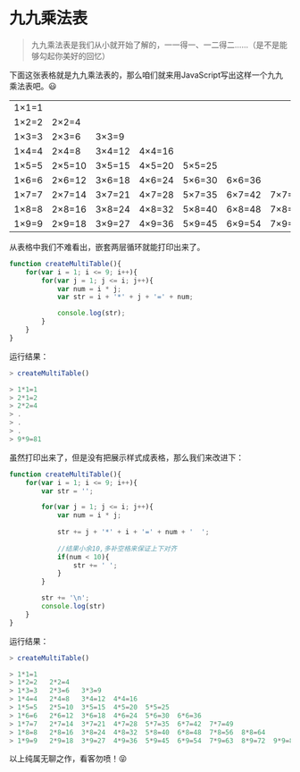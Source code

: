 # 九九乘法表
> 九九乘法表是我们从小就开始了解的，一一得一、一二得二......（是不是能够勾起你美好的回忆）

下面这张表格就是九九乘法表的，那么咱们就来用JavaScript写出这样一个九九乘法表吧。:smiley:

<table>
    <tr>
        <td>1×1=1</td>
    </tr>
    <tr>
        <td>1×2=2</td>
        <td>2×2=4</td>
    </tr>
    <tr>
        <td>1×3=3</td>
        <td>2×3=6</td>
        <td>3×3=9</td>
    </tr>
    <tr>
        <td>1×4=4</td>
        <td>2×4=8</td>
        <td>3×4=12</td>
        <td>4×4=16</td>
    </tr>
    <tr>
        <td>1×5=5</td>
        <td>2×5=10</td>
        <td>3×5=15</td>
        <td>4×5=20</td>
        <td>5×5=25</td>
    </tr>
    <tr>
        <td>1×6=6</td>
        <td>2×6=12</td>
        <td>3×6=18</td>
        <td>4×6=24</td>
        <td>5×6=30</td>
        <td>6×6=36</td>
    </tr>
    <tr>
        <td>1×7=7</td>
        <td>2×7=14</td>
        <td>3×7=21</td>
        <td>4×7=28</td>
        <td>5×7=35</td>
        <td>6×7=42</td>
        <td>7×7=49</td>
    </tr>
    <tr>
        <td>1×8=8</td>
        <td>2×8=16</td>
        <td>3×8=24</td>
        <td>4×8=32</td>
        <td>5×8=40</td>
        <td>6×8=48</td>
        <td>7×8=56</td>
        <td>8×8=64</td>
    </tr>
    <tr>
        <td>1×9=9</td>
        <td>2×9=18</td>
        <td>3×9=27</td>
        <td>4×9=36</td>
        <td>5×9=45</td>
        <td>6×9=54</td>
        <td>7×9=63</td>
        <td>8×9=72</td>
        <td>9×9=81</td>
    </tr>
</table>

从表格中我们不难看出，嵌套两层循环就能打印出来了。

```javascript
function createMultiTable(){
    for(var i = 1; i <= 9; i++){
        for(var j = 1; j <= i; j++){
            var num = i * j;
            var str = i + '*' + j + '=' + num;

            console.log(str);
        }
    }
}
```

运行结果：
```javascript
> createMultiTable()

> 1*1=1
> 2*1=2
> 2*2=4
> .
> .
> .
> 9*9=81
```

虽然打印出来了，但是没有把展示样式成表格，那么我们来改进下：

```javascript
function createMultiTable(){
    for(var i = 1; i <= 9; i++){
        var str = '';

        for(var j = 1; j <= i; j++){
            var num = i * j;
            
            str += j + '*' + i + '=' + num + '  ';
            
            //结果小余10,多补空格来保证上下对齐
            if(num < 10){
                str += ' ';
            }
        }

        str += '\n';
        console.log(str)
    }
}
```

运行结果：
```javascript
> createMultiTable()

> 1*1=1   
> 1*2=2   2*2=4   
> 1*3=3   2*3=6   3*3=9   
> 1*4=4   2*4=8   3*4=12  4*4=16  
> 1*5=5   2*5=10  3*5=15  4*5=20  5*5=25  
> 1*6=6   2*6=12  3*6=18  4*6=24  5*6=30  6*6=36  
> 1*7=7   2*7=14  3*7=21  4*7=28  5*7=35  6*7=42  7*7=49  
> 1*8=8   2*8=16  3*8=24  4*8=32  5*8=40  6*8=48  7*8=56  8*8=64  
> 1*9=9   2*9=18  3*9=27  4*9=36  5*9=45  6*9=54  7*9=63  8*9=72  9*9=81  
```

以上纯属无聊之作，看客勿喷！:stuck_out_tongue_closed_eyes: